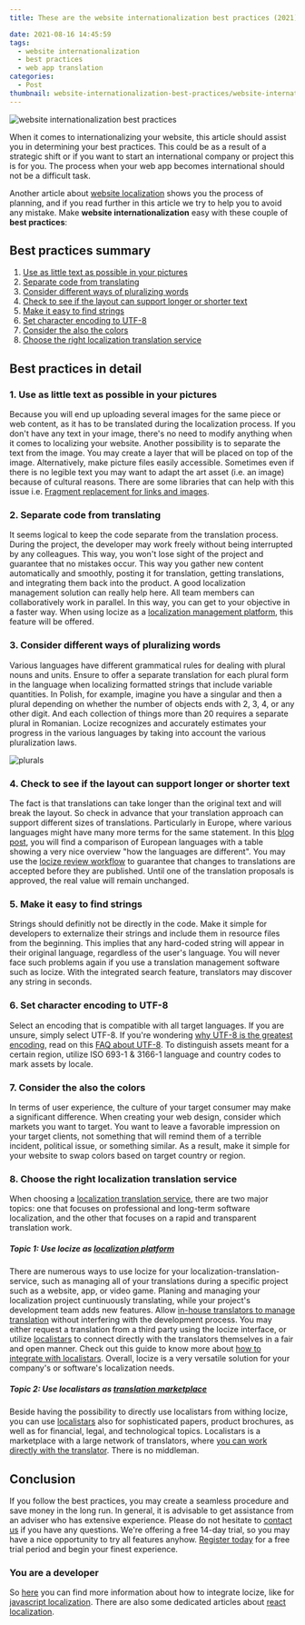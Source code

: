 ```yaml
---
title: These are the website internationalization best practices (2021)

date: 2021-08-16 14:45:59
tags:
  - website internationalization
  - best practices
  - web app translation
categories:
  - Post
thumbnail: website-internationalization-best-practices/website-internationalization-best-practices.webp
---
```


![website internationalization best practices](website-internationalization-best-practices.webp "website internationalization best practices")


When it comes to internationalizing your website, this article should assist you in determining your best practices. This could be as a result of a strategic shift or if you want to start an international company or project this is for you. The process when your web app becomes international should not be a difficult task. 

Another article about <a href="/blog/website-localization/" title="website localization">website localization</a> shows you the process of planning, and if you read further in this article we try to help you to avoid any mistake. Make **website internationalization** easy with these couple of **best practices**:

## Best practices summary
  1. [Use as little text as possible in your pictures](#little-text)
  2. [Separate code from translating](#separate)
  3. [Consider different ways of pluralizing words](#plural)
  4. [Check to see if the layout can support longer or shorter text](#layout)
  5. [Make it easy to find strings](#find)
  6. [Set character encoding to UTF-8](#encoding)
  7. [Consider the also the colors](#colors)
  8. [Choose the right localization translation service](#service)


## Best practices in detail

### 1. Use as little text as possible in your pictures <a name="little-text"></a>
Because you will end up uploading several images for the same piece or web content, as it has to be translated during the localization process. If you don't have any text in your image, there's no need to modify anything when it comes to localizing your website. Another possibility is to separate the text from the image. You may create a layer that will be placed on top of the image. Alternatively, make picture files easily accessible.
Sometimes even if there is no legible text you may want to adapt the art asset (i.e. an image) because of cultural reasons. There are some libraries that can help with this issue i.e. [Fragment replacement for links and images](https://github.com/i18next/i18nextify#fragment-replacement-for-links-and-images).

### 2. Separate code from translating <a name="separate"></a>
It seems logical to keep the code separate from the translation process. During the project, the developer may work freely without being interrupted by any colleagues. This way, you won't lose sight of the project and guarantee that no mistakes occur. This way you gather new content automatically and smoothly, posting it for translation, getting translations, and integrating them back into the product.
A good localization management solution can really help here. All team members can collaboratively work in parallel. In this way, you can get to your objective in a faster way.
When using locize as a <a href="https://locize.com/" title="localization management platform">localization management platform</a>, this feature will be offered.

### 3. Consider different ways of pluralizing words <a name="plural"></a>
Various languages have different grammatical rules for dealing with plural nouns and units. Ensure to offer a separate translation for each plural form in the language when localizing formatted strings that include variable quantities. In Polish, for example, imagine you have a singular and then a plural depending on whether the number of objects ends with 2, 3, 4, or any other digit. And each collection of things more than 20 requires a separate plural in Romanian. Locize recognizes and accurately estimates your progress in the various languages by taking into account the various pluralization laws.

![plurals](locize_plurals.webp "plurals")

### 4. Check to see if the layout can support longer or shorter text <a name="layout"></a>
The fact is that translations can take longer than the original text and will break the layout. So check in advance that your translation approach can support different sizes of translations. Particularly in Europe, where various languages might have many more terms for the same statement. In this <a href="https://www.inter-contact.de/en/blog/text-length-languages?dt=1629440931092" title="blog post">blog post</a>, you will find a comparison of European languages with a table showing a very nice overview "how the languages are different". You may use the <a href="https://docs.locize.com/whats-inside/review-workflow" title="locize review workflow">locize review workflow</a> to guarantee that changes to translations are accepted before they are published. Until one of the translation proposals is approved, the real value will remain unchanged.

### 5. Make it easy to find strings <a name="find"></a>
Strings should definitly not be directly in the code. Make it simple for developers to externalize their strings and include them in resource files from the beginning. This implies that any hard-coded string will appear in their original language, regardless of the user's language. You will never face such problems again if you use a translation management software such as locize. With the integrated search feature, translators may discover any string in seconds.

### 6. Set character encoding to UTF-8 <a name="encoding"></a>
Select an encoding that is compatible with all target languages. If you are unsure, simply select UTF-8. If you're wondering [why UTF-8 is the greatest encoding](../is-your-software-ready-for-localization/#encoding), read on this <a href="https://www.w3.org/International/questions/qa-choosing-encodings.en" title="FAQ about UTF-8">FAQ about UTF-8</a>. To distinguish assets meant for a certain region, utilize ISO 693-1 & 3166-1 language and country codes to mark assets by locale.

### 7. Consider the also the colors <a name="colors"></a>
In terms of user experience, the culture of your target consumer may make a significant difference. When creating your web design, consider which markets you want to target. You want to leave a favorable impression on your target clients, not something that will remind them of a terrible incident, political issue, or something similar. As a result, make it simple for your website to swap colors based on target country or region.

### 8. Choose the right localization translation service <a name="service"></a>
When choosing a <a href="https://locize.com/services.html" title="localization translation service">localization translation service</a>, there are two major topics: one that focuses on professional and long-term software localization, and the other that focuses on a rapid and transparent translation work.

##### Topic 1: Use locize as <a href="https://locize.com" title="localization platform">localization platform</a>
There are numerous ways to use locize for your localization-translation-service, such as managing all of your translations during a specific project such as a website, app, or video game. Planing and managing your localization project cuntinuously translating, while your project's development team adds new features. Allow [in-house translators to manage translation](https://docs.locize.com/guides-tips-and-tricks/working-with-translators) without interfering with the development process. You may either request a translation from a third party using the locize interface, or utilize [localistars](https://localistars.com) to connect directly with the translators themselves in a fair and open manner. Check out this guide to know more about <a href="https://docs.locize.com/guides-tips-and-tricks/working-with-translators/localistars" title="how to integrate with localistars">how to integrate with localistars</a>. Overall, locize is a very versatile solution for your company's or software's localization needs.

##### Topic 2: Use localistars as <a href="https://localistars.com" title="translation marketplace">translation marketplace</a>
Beside having the possibility to directly use localistars from withing locize, you can use [localistars](https://localistars.com) also for sophisticated papers, product brochures, as well as for financial, legal, and technological topics. Localistars is a marketplace with a large network of translators, where [you can work directly with the translator](https://localistars.com/translator). There is no middleman.

## Conclusion
If you follow the best practices, you may create a seamless procedure and save money in the long run. In general, it is advisable to get assistance from an adviser who has extensive experience. Please do not hesitate to [contact us](mailto:support@locize.com) if you have any questions. 
We're offering a free 14-day trial, so you may have a nice opportunity to try all features anyhow. <a href="https://www.locize.app/register" title="Register today">Register today</a> for a free trial period and begin your finest experience. 

### You are a developer
So [here](https://docs.locize.com/integration/instrumenting-your-code) you can find more information about how to integrate locize, like for <a href="https://locize.com/javascript-localization.html" title="javascript localization">javascript localization</a>. There are also some dedicated articles about <a href="../how-to-internationalize-react-i18next/" title="react localization">react localization</a>.
